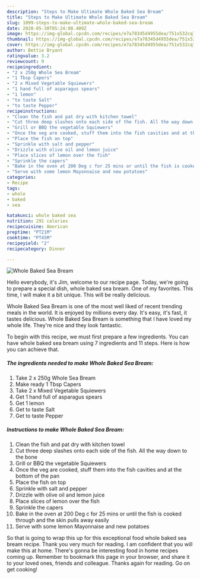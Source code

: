 ```yaml
---
description: "Steps to Make Ultimate Whole Baked Sea Bream"
title: "Steps to Make Ultimate Whole Baked Sea Bream"
slug: 1099-steps-to-make-ultimate-whole-baked-sea-bream
date: 2020-05-30T05:24:08.409Z
image: https://img-global.cpcdn.com/recipes/e7a78345d4955dea/751x532cq70/whole-baked-sea-bream-recipe-main-photo.jpg
thumbnail: https://img-global.cpcdn.com/recipes/e7a78345d4955dea/751x532cq70/whole-baked-sea-bream-recipe-main-photo.jpg
cover: https://img-global.cpcdn.com/recipes/e7a78345d4955dea/751x532cq70/whole-baked-sea-bream-recipe-main-photo.jpg
author: Bettie Bryant
ratingvalue: 3.2
reviewcount: 9
recipeingredient:
- "2 x 250g Whole Sea Bream"
- "1 Tbsp Capers"
- "2 x Mixed Vegetable Squiewers"
- "1 hand full of asparagus spears"
- "1 lemon"
- "to taste Salt"
- "to taste Pepper"
recipeinstructions:
- "Clean the fish and pat dry with kitchen towel"
- "Cut three deep slashes onto each side of the fish. All the way down to the bone"
- "Grill or BBQ the vegetable Squiewers"
- "Once the veg are cooked, stuff them into the fish cavities and at the bottom of the pan"
- "Place the fish on top"
- "Sprinkle with salt and pepper"
- "Drizzle with olive oil and lemon juice"
- "Place slices of lemon over the fish"
- "Sprinkle the capers"
- "Bake in the oven at 200 Deg c for 25 mins or until the fish is cooked through and the skin pulls away easily"
- "Serve with some lemon Mayonnaise and new potatoes"
categories:
- Recipe
tags:
- whole
- baked
- sea

katakunci: whole baked sea 
nutrition: 291 calories
recipecuisine: American
preptime: "PT21M"
cooktime: "PT45M"
recipeyield: "2"
recipecategory: Dinner

---
```



![Whole Baked Sea Bream](https://img-global.cpcdn.com/recipes/e7a78345d4955dea/751x532cq70/whole-baked-sea-bream-recipe-main-photo.jpg)

Hello everybody, it's Jim, welcome to our recipe page. Today, we're going to prepare a special dish, whole baked sea bream. One of my favorites. This time, I will make it a bit unique. This will be really delicious.

Whole Baked Sea Bream is one of the most well liked of recent trending meals in the world. It is enjoyed by millions every day. It's easy, it's fast, it tastes delicious. Whole Baked Sea Bream is something that I have loved my whole life. They're nice and they look fantastic.




To begin with this recipe, we must first prepare a few ingredients. You can have whole baked sea bream using 7 ingredients and 11 steps. Here is how you can achieve that.

<!--inarticleads1-->

##### The ingredients needed to make Whole Baked Sea Bream:

1. Take 2 x 250g Whole Sea Bream
1. Make ready 1 Tbsp Capers
1. Take 2 x Mixed Vegetable Squiewers
1. Get 1 hand full of asparagus spears
1. Get 1 lemon
1. Get to taste Salt
1. Get to taste Pepper




<!--inarticleads2-->

##### Instructions to make Whole Baked Sea Bream:

1. Clean the fish and pat dry with kitchen towel
1. Cut three deep slashes onto each side of the fish. All the way down to the bone
1. Grill or BBQ the vegetable Squiewers
1. Once the veg are cooked, stuff them into the fish cavities and at the bottom of the pan
1. Place the fish on top
1. Sprinkle with salt and pepper
1. Drizzle with olive oil and lemon juice
1. Place slices of lemon over the fish
1. Sprinkle the capers
1. Bake in the oven at 200 Deg c for 25 mins or until the fish is cooked through and the skin pulls away easily
1. Serve with some lemon Mayonnaise and new potatoes




So that is going to wrap this up for this exceptional food whole baked sea bream recipe. Thank you very much for reading. I am confident that you will make this at home. There's gonna be interesting food in home recipes coming up. Remember to bookmark this page in your browser, and share it to your loved ones, friends and colleague. Thanks again for reading. Go on get cooking!
